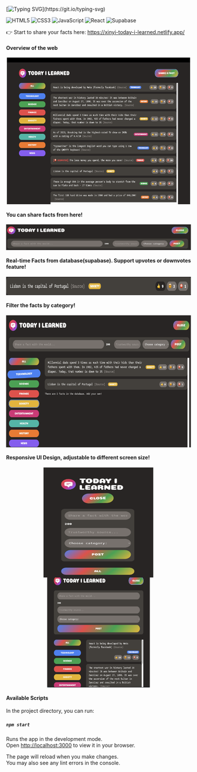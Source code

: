 

[![Typing SVG](https://readme-typing-svg.demolab.com?font=Fira+Code&pause=2500&color=F6669&width=435&lines=Responsive+Web+Built+by+JS+and+React+!)](https://git.io/typing-svg)

![HTML5](https://img.shields.io/badge/html5-%23E34F26.svg?style=for-the-badge&logo=html5&logoColor=white)
![CSS3](https://img.shields.io/badge/css3-%231572B6.svg?style=for-the-badge&logo=css3&logoColor=white)
![JavaScript](https://img.shields.io/badge/javascript-%23323330.svg?style=for-the-badge&logo=javascript&logoColor=%23F7DF1E)
![React](https://img.shields.io/badge/react-%2320232a.svg?style=for-the-badge&logo=react&logoColor=%2361DAFB)
![Supabase](https://img.shields.io/badge/Supabase-3ECF8E?style=for-the-badge&logo=supabase&logoColor=white)

👉 Start to share your facts here:  https://xinyi-today-i-learned.netlify.app/
#### Overview of the web

<div  align="center">    
   <img src="./ReadMeGraph/overview.png" width = "500" height = "400" alt="splash_demo" align=center />
</div>

#### You can share facts from here!
<div  align="center">    
   <img src="./ReadMeGraph/upload_facts.png" width = "600" height = "70" alt="splash_demo" align=center /> 
</div>

#### Real-time Facts from database(supabase). Support upvotes or downvotes feature!
<div  align="center">    
   <img src="./ReadMeGraph/upvotes_facts.png" width = "3000" height = "50" alt="splash_demo" align=center /> 
</div>

#### Filter the facts by category!
<div  align="center">    
   <img src="./ReadMeGraph/filter_facts.png" width = "600" height = "360" alt="splash_demo" align=center /> 
</div>


#### Responsive UI Design, adjustable to different screen size!
<div  align="center">    
   <img src="./ReadMeGraph/responsive_ui1.png" width = "300" height = "300" alt="splash_demo" align=center />
   <img src="./ReadMeGraph/responsive_ui3.png" width = "280" height = "300" alt="splash_demo" align=center /> 
</div>


#### Available Scripts

In the project directory, you can run:

##### `npm start`

Runs the app in the development mode.\
Open [http://localhost:3000](http://localhost:3000) to view it in your browser.

The page will reload when you make changes.\
You may also see any lint errors in the console.


